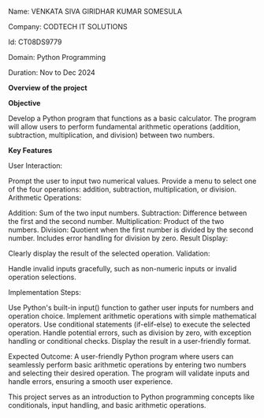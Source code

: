 Name: VENKATA SIVA GIRIDHAR KUMAR SOMESULA

Company: CODTECH IT SOLUTIONS

Id: CT08DS9779

Domain: Python Programming 

Duration: Nov to Dec 2024

**Overview of the project**

**Objective**

Develop a Python program that functions as a basic calculator. The program will allow users to perform fundamental arithmetic operations (addition, subtraction, multiplication, and division) between two numbers.

**Key Features**

User Interaction:

Prompt the user to input two numerical values.
Provide a menu to select one of the four operations: addition, subtraction, multiplication, or division.
Arithmetic Operations:

Addition: Sum of the two input numbers.
Subtraction: Difference between the first and the second number.
Multiplication: Product of the two numbers.
Division: Quotient when the first number is divided by the second number. Includes error handling for division by zero.
Result Display:

Clearly display the result of the selected operation.
Validation:

Handle invalid inputs gracefully, such as non-numeric inputs or invalid operation selections.

Implementation Steps:

Use Python's built-in input() function to gather user inputs for numbers and operation choice.
Implement arithmetic operations with simple mathematical operators.
Use conditional statements (if-elif-else) to execute the selected operation.
Handle potential errors, such as division by zero, with exception handling or conditional checks.
Display the result in a user-friendly format.

Expected Outcome:
A user-friendly Python program where users can seamlessly perform basic arithmetic operations by entering two numbers and selecting their desired operation. The program will validate inputs and handle errors, ensuring a smooth user experience.

This project serves as an introduction to Python programming concepts like conditionals, input handling, and basic arithmetic operations.


